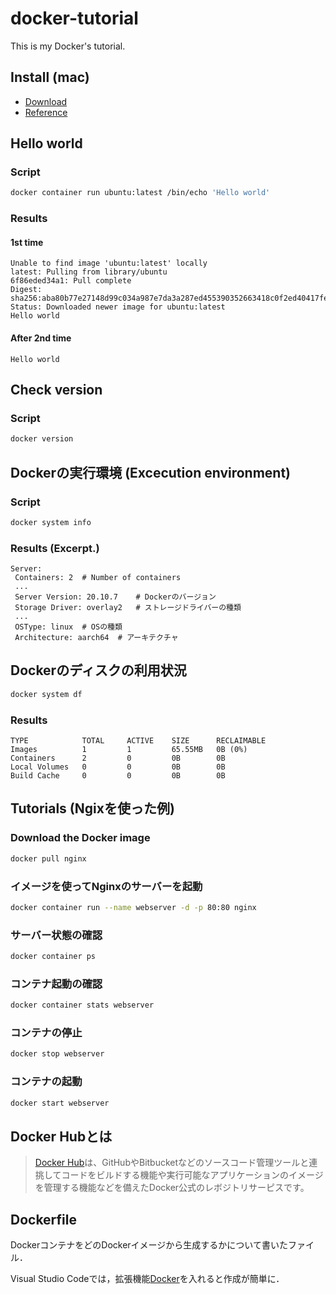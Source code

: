 # docker-tutorial
This is my Docker's tutorial.
## Install (mac)
- [Download](https://hub.docker.com/editions/community/docker-ce-desktop-mac)
- [Reference](https://docs.docker.com/docker-for-mac/install/)

## Hello world
### Script
```bash
docker container run ubuntu:latest /bin/echo 'Hello world'
```
### Results
#### 1st time
```
Unable to find image 'ubuntu:latest' locally
latest: Pulling from library/ubuntu
6f86eded34a1: Pull complete 
Digest: sha256:aba80b77e27148d99c034a987e7da3a287ed455390352663418c0f2ed40417fe
Status: Downloaded newer image for ubuntu:latest
Hello world
```

#### After 2nd time
```
Hello world
```

## Check version
### Script
```bash
docker version
```

## Dockerの実行環境 (Excecution environment)
### Script
```bash
docker system info
```
### Results (Excerpt.)
```
Server:
 Containers: 2  # Number of containers
 ...
 Server Version: 20.10.7    # Dockerのバージョン
 Storage Driver: overlay2   # ストレージドライバーの種類
 ...
 OSType: linux  # OSの種類
 Architecture: aarch64  # アーキテクチャ
```

## Dockerのディスクの利用状況
```bash
docker system df
```

### Results
```
TYPE            TOTAL     ACTIVE    SIZE      RECLAIMABLE
Images          1         1         65.55MB   0B (0%)
Containers      2         0         0B        0B
Local Volumes   0         0         0B        0B
Build Cache     0         0         0B        0B
```

## Tutorials (Ngixを使った例)
### Download the Docker image
```bash
docker pull nginx
```

### イメージを使ってNginxのサーバーを起動
```bash
docker container run --name webserver -d -p 80:80 nginx
```

### サーバー状態の確認
```bash
docker container ps
```

### コンテナ起動の確認
```bash
docker container stats webserver
```

### コンテナの停止
```bash
docker stop webserver
```

### コンテナの起動
```bash
docker start webserver
```

## Docker Hubとは
> [Docker Hub](https://hub.docker.com)は、GitHubやBitbucketなどのソースコード管理ツールと連挑してコードをビルドする機能や実行可能なアプリケーションのイメージを管理する機能などを備えたDocker公式のレボジトリサーピスです。


## Dockerfile
DockerコンテナをどのDockerイメージから生成するかについて書いたファイル．

Visual Studio Codeでは，拡張機能[Docker](https://marketplace.visualstudio.com/items?itemName=ms-azuretools.vscode-docker)を入れると作成が簡単に．